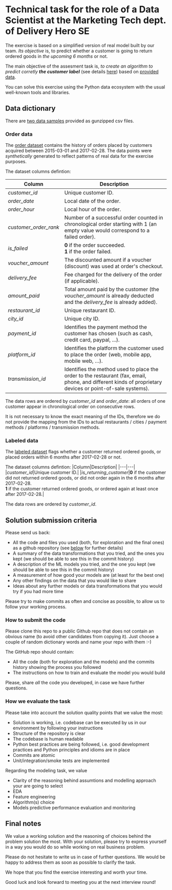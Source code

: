 # Technical task for the role of a Data Scientist at the Marketing Tech dept. of Delivery Hero SE

The exercise is based on a simplified version of real model built by our team. *Its objective* is, to predict whether a customer is going to return ordered goods in *the upcoming 6 months* or not.

The main objective of the assesment task is, *to create an algorithm to predict corretly **the customer label*** (see details [here](#Labeled-data)) based on [provided data](#Data-dictionary).

You can solve this exercise using the Python data ecosystem with the usual well-known tools and libraries.

## Data dictionary

There are [two data samples](./data/) provided as gunzipped csv files.

### Order data

The [order dataset](./data/machine_learning_challenge_order_data.csv.gz) contains the history of orders placed by customers acquired between 2015-03-01 and 2017-02-28. The data points were *synthetically* generated to reflect patterns of real data for the exercise purposes.

The dataset columns defintion:

|Column|Description|
|---|---|
|*customer_id*|Unique customer ID.|
|*order_date*|Local date of the order.|
|*order_hour*|Local hour of the order.|
|*customer_order_rank*|Number of a successful order counted in chronological order starting with 1 (an empty value would correspond to a failed order).|
|*is_failed*|**0** if the order succeeded.<br>**1** if the order failed.|
|*voucher_amount*|The discounted amount if a voucher (discount) was used at order's checkout.|
|*delivery_fee*|Fee charged for the delivery of the order (if applicable).|
|*amount_paid*|Total amount paid by the customer (the *voucher_amount* is already deducted and the *delivery_fee* is already added).|
|*restaurant_id*|Unique restaurant ID.|
|*city_id*|Unique city ID.|
|*payment_id*|Identifies the payment method the customer has chosen (such as cash, credit card, paypal, ...).|
|*platform_id*|Identifies the platform the customer used to place the order (web, mobile app, mobile web, …).|
|*transmission_id*|Identifies the method used to place the order to the restaurant (fax, email, phone, and different kinds of proprietary devices or point-of-sale systems).|

The data rows are ordered by *customer_id* and *order_date*: all orders of one customer appear in chronological order on consecutive rows.

It is not necessary to know the exact meaning of the IDs, therefore we do not provide the mapping from the IDs to actual restaurants / cities / payment methods / platforms / transmission methods.

### Labeled data

The [labeled dataset](./data/machine_learning_challenge_labeled_data.csv.gz) flags whether a customer returned ordered goods, or placed orders within 6 months after 2017-02-28 or not.

The dataset columns defintion:
|Column|Description|
|---|---|
|*customer_id*|Unique customer ID.|
|*is_returning_customer*|**0** if the customer did not returned ordered goods, or did not order again in the 6 months after 2017-02-28.<br>**1** if the customer returned ordered goods, or ordered again at least once after 2017-02-28.|

The data rows are ordered by *customer_id*.

## Solution submission criteria

Please send us back:

 - All the code and files you used (both, for exploration and the final ones) as a github repository (see [below](#How-to-submit-the-code) for further details)
 - A summary of the data transformations that you tried, and the ones you kept (we should be able to see this in the commit history)
 - A description of the ML models you tried, and the one you kept (we should be able to see this in the commit history)
 - A measurement of how good your models are (at least for the best one)
 - Any other findings on the data that you would like to share
 - Ideas about any further models or data transformations that you would try if you had more time

Please try to make commits as often and concise as possible, to allow us to follow your working process.

### How to submit the code

Please clone this repo to a public Github repo that does not contain an obvious name (to avoid other candidates from copying it). Just choose a couple of random dictionary words and name your repo with them :-)

The GitHub repo should contain:
 - All the code (both for exploration and the models) and the commits history showing the process you followed
 - The instructions on how to train and evaluate the model you would build

Please, share *all* the code you developed, in case we have further questions.

### How we evaluate the task

Please take into account the solution quality points that we value the most:

 - Solution is working, i.e. codebase can be executed by us in our environment by following your instructions
 - Structure of the repository is clear
 - The codebase is human readable
 - Python best practices are being followed, i.e. good development practices and Python principles and idioms are in place
 - Commits are atomic
 - Unit/integration/smoke tests are implemented

Regarding the modeling task, we value

 - Clarity of the reasoning behind assumtions and modelling approach your are going to select
 - EDA
 - Feature engineering
 - Algorithm(s) choice
 - Models predictive performance evaluation and monitoring

## Final notes

We value a working solution and the reasoning of choices behind the problem solution the most. With your solution, please try to express yourself in a way you would do so while working on real business problem.

Please do not hesitate to write us in case of further questions. We would be happy to address them as soon as possible to clarify the task.

We hope that you find the exercise interesting and worth your time.

Good luck and look forward to meeting you at the next interview round!
